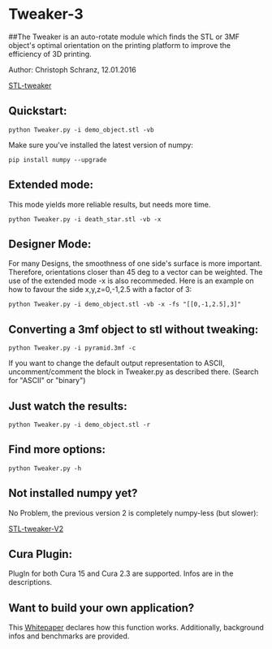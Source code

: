 # Tweaker-3
##The Tweaker is an auto-rotate module which finds the STL or 3MF object's optimal orientation on the printing platform to improve the efficiency of 3D printing.

Author: Christoph Schranz, 12.01.2016 

[STL-tweaker](http://www.salzburgresearch.at/blog/3d-print-positioning/)

## Quickstart:  

`python Tweaker.py -i demo_object.stl -vb`

Make sure you've installed the latest version of numpy:

`pip install numpy --upgrade`


## Extended mode:

This mode yields more reliable results, but needs more time.

`python Tweaker.py -i death_star.stl -vb -x`

## Designer Mode:

For many Designs, the smoothness of one side's surface is more important.
Therefore, orientations closer than 45 deg to a vector can be weighted.
The use of the extended mode -x is also recommeded. Here is an example on
how to favour the side x,y,z=0,-1,2.5 with a factor of 3:

`python Tweaker.py -i demo_object.stl -vb -x -fs "[[0,-1,2.5],3]"`

## Converting a 3mf object to stl without tweaking:

`python Tweaker.py -i pyramid.3mf -c`

If you want to change the default output representation to ASCII, uncomment/comment
the block in Tweaker.py as described there. (Search for "ASCII" or "binary")

## Just watch the results:

`python Tweaker.py -i demo_object.stl -r`

## Find more options:

`python Tweaker.py -h`

## Not installed numpy yet?

No Problem, the previous version 2 is completely numpy-less (but slower):

[STL-tweaker-V2](https://github.com/iot-salzburg/STL-tweaker/)

## Cura Plugin:

PlugIn for both Cura 15 and Cura 2.3 are supported. Infos are in the descriptions.

## Want to build your own application?

This [Whitepaper](https://www.researchgate.net/publication/311765131_Tweaker_-_Auto_Rotation_Module_for_FDM_3D_Printing) declares how this function works. Additionally, background infos and benchmarks are provided.
